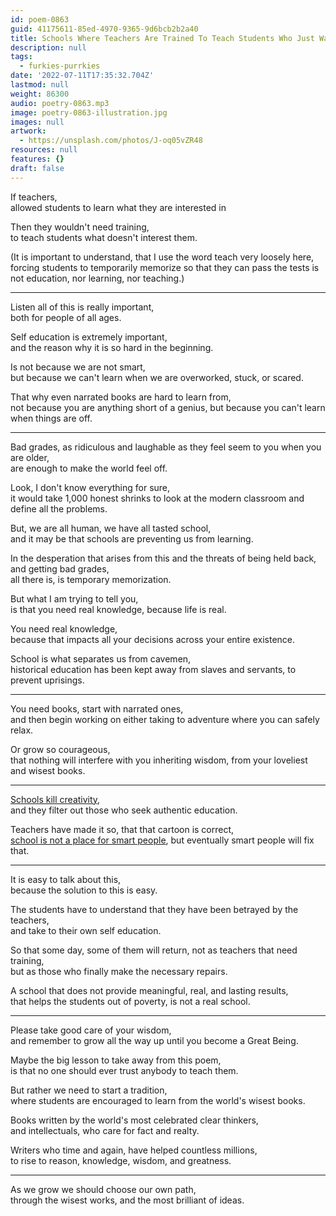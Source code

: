 ```yaml
---
id: poem-0863
guid: 41175611-85ed-4970-9365-9d6bcb2b2a40
title: Schools Where Teachers Are Trained To Teach Students Who Just Want To Learn
description: null
tags:
  - furkies-purrkies
date: '2022-07-11T17:35:32.704Z'
lastmod: null
weight: 86300
audio: poetry-0863.mp3
image: poetry-0863-illustration.jpg
images: null
artwork:
  - https://unsplash.com/photos/J-oq05vZR48
resources: null
features: {}
draft: false
---
```


If teachers,\
allowed students to learn what they are interested in

Then they wouldn't need training,\
to teach students what doesn't interest them.

(It is important to understand, that I use the word teach very loosely here,\
forcing students to temporarily memorize so that they can pass the tests is not education, nor learning, nor teaching.)

---

Listen all of this is really important,\
both for people of all ages.

Self education is extremely important,\
and the reason why it is so hard in the beginning.

Is not because we are not smart,\
but because we can't learn when we are overworked, stuck, or scared.

That why even narrated books are hard to learn from,\
not because you are anything short of a genius, but because you can't learn when things are off.

---

Bad grades, as ridiculous and laughable as they feel seem to you when you are older,\
are enough to make the world feel off.

Look, I don't know everything for sure,\
it would take 1,000 honest shrinks to look at the modern classroom and define all the problems.

But, we are all human, we have all tasted school,\
and it may be that schools are preventing us from learning.

In the desperation that arises from this and the threats of being held back, and getting bad grades,\
all there is, is temporary memorization.

But what I am trying to tell you,\
is that you need real knowledge, because life is real.

You need real knowledge,\
because that impacts all your decisions across your entire existence.

School is what separates us from cavemen,\
historical education has been kept away from slaves and servants, to prevent uprisings.

---

You need books, start with narrated ones,\
and then begin working on either taking to adventure where you can safely relax.

Or grow so courageous,\
that nothing will interfere with you inheriting wisdom, from your loveliest and wisest books.

---

[Schools kill creativity](https://www.youtube.com/watch?v=iG9CE55wbtY),\
and they filter out those who seek authentic education.

Teachers have made it so, that that cartoon is correct,\
[school is not a place for smart people](https://www.youtube.com/watch?v=_0h2kV0mhvE), but eventually smart people will fix that.

---

It is easy to talk about this,\
because the solution to this is easy.

The students have to understand that they have been betrayed by the teachers,\
and take to their own self education.

So that some day, some of them will return, not as teachers that need training,\
but as those who finally make the necessary repairs.

A school that does not provide meaningful, real, and lasting results,\
that helps the students out of poverty, is not a real school.

---

Please take good care of your wisdom,\
and remember to grow all the way up until you become a Great Being.

Maybe the big lesson to take away from this poem,\
is that no one should ever trust anybody to teach them.

But rather we need to start a tradition,\
where students are encouraged to learn from the world's wisest books.

Books written by the world's most celebrated clear thinkers,\
and intellectuals, who care for fact and realty.

Writers who time and again, have helped countless millions,\
to rise to reason, knowledge, wisdom, and greatness.

---

As we grow we should choose our own path,\
through the wisest works, and the most brilliant of ideas.
